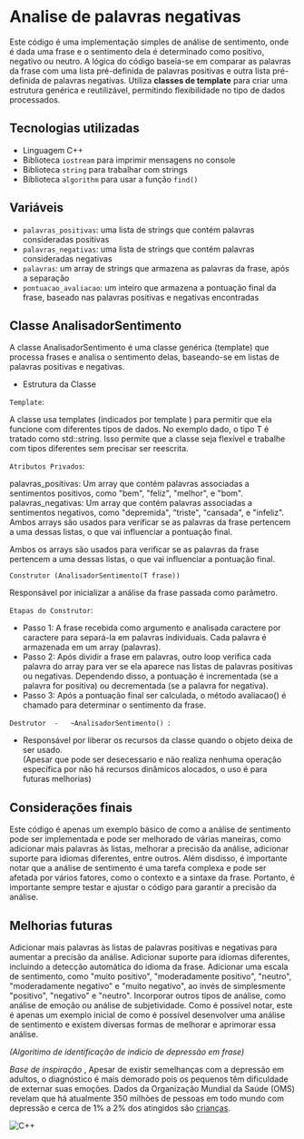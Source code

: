 # Analise de palavras negativas



Este código é uma implementação simples de análise de sentimento, onde é dada uma frase e o sentimento dela é determinado como positivo, negativo ou neutro. A lógica do código baseia-se em comparar as palavras da frase com uma lista pré-definida de palavras positivas e outra lista pré-definida de palavras negativas. Utiliza **classes de template** para criar uma estrutura genérica e reutilizável, permitindo flexibilidade no tipo de dados processados.

## Tecnologias utilizadas
- Linguagem C++
- Biblioteca `iostream` para imprimir mensagens no console
- Biblioteca `string` para trabalhar com strings
- Biblioteca `algorithm` para usar a função `find()`

## Variáveis
- `palavras_positivas`: uma lista de strings que contém palavras consideradas positivas
- `palavras_negativas`: uma lista de strings que contém palavras consideradas negativas
- `palavras`: um array de strings que armazena as palavras da frase, após a separação
- `pontuacao_avaliacao`: um inteiro que armazena a pontuação final da frase, baseado nas palavras positivas e negativas encontradas

## Classe AnalisadorSentimento
A classe AnalisadorSentimento é uma classe genérica (template) que processa frases e analisa o sentimento delas, baseando-se em listas de palavras positivas e negativas.

- Estrutura da Classe

`Template`:

A classe usa templates (indicados por template <class T>) para permitir que ela funcione com diferentes tipos de dados. No exemplo dado, o tipo T é tratado como std::string. Isso permite que a classe seja flexível e trabalhe com tipos diferentes sem precisar ser reescrita.

`Atributos Privados`:

palavras_positivas: Um array que contém palavras associadas a sentimentos positivos, como "bem", "feliz", "melhor", e "bom".
palavras_negativas: Um array que contém palavras associadas a sentimentos negativos, como "depremida", "triste", "cansada", e "infeliz".
Ambos arrays são usados para verificar se as palavras da frase pertencem a uma dessas listas, o que vai influenciar a pontuação final.


Ambos os arrays são usados para verificar se as palavras da frase pertencem a uma dessas listas, o que vai influenciar a pontuação final.

`Construtor (AnalisadorSentimento(T frase))`

Responsável por inicializar a análise da frase passada como parâmetro.

`Etapas do Construtor`:

- Passo 1: A frase recebida como argumento  e analisada caractere por caractere para separá-la em palavras individuais. Cada palavra é armazenada em um array (palavras).
- Passo 2: Após dividir a frase em palavras, outro loop verifica cada palavra do array para ver se ela aparece nas listas de palavras positivas ou negativas. Dependendo disso, a pontuação é incrementada (se a palavra for positiva) ou decrementada (se a palavra for negativa).
- Passo 3: Após a pontuação final ser calculada, o método avaliacao() é chamado para determinar o sentimento da frase.

`Destrutor  -   ~AnalisadorSentimento() `:

- Responsável por liberar os recursos da classe quando o objeto deixa de ser usado.                           
(Apesar que pode ser desecessario e não realiza nenhuma operação específica por não há recursos dinâmicos alocados, o uso é para futuras melhorias)


## Considerações finais
Este código é apenas um exemplo básico de como a análise de sentimento pode ser implementada e pode ser melhorado de várias maneiras, como adicionar mais palavras às listas, melhorar a precisão da análise, adicionar suporte para idiomas diferentes, entre outros. Além disdisso, é importante notar que a análise de sentimento é uma tarefa complexa e pode ser afetada por vários fatores, como o contexto e a sintaxe da frase. Portanto, é importante sempre testar e ajustar o código para garantir a precisão da análise.

## Melhorias futuras
Adicionar mais palavras às listas de palavras positivas e negativas para aumentar a precisão da análise.
Adicionar suporte para idiomas diferentes, incluindo a detecção automática do idioma da frase.
Adicionar uma escala de sentimento, como "muito positivo", "moderadamente positivo", "neutro", "moderadamente negativo" e "muito negativo", ao invés de simplesmente "positivo", "negativo" e "neutro".
Incorporar outros tipos de análise, como análise de emoção ou análise de subjetividade.
Como é possível notar, este é apenas um exemplo inicial de como é possível desenvolver uma análise de sentimento e existem diversas formas de melhorar e aprimorar essa análise.

_(Algoritimo de identificação de indicio de depressão em frase)_

_Base de inspiração_ ,  Apesar de existir semelhanças com a depressão em adultos, o diagnóstico é mais demorado pois os pequenos têm dificuldade de externar suas emoções. Dados da Organização Mundial da Saúde (OMS) revelam que há atualmente 350 milhões de pessoas em todo mundo com depressão e cerca de 1% a 2% dos atingidos são 
[crianças](https://auniao.pb.gov.br/noticias/caderno_paraiba/depressao-infantil-diagnostico-e-mais-demorado#:~:text=Apesar%20de%20existir%20semelhan%C3%A7as%20com%20a%20depress%C3%A3o%20em%20adultos%2C%20o,2%25%20dos%20atingidos%20s%C3%A3o%20crian%C3%A7as).




![C++](https://img.shields.io/badge/c++-%2300599C.svg?style=for-the-badge&logo=c%2B%2B&logoColor=white) 

